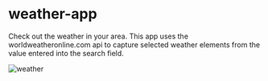 # weather-app

Check out the weather in your area.  This app uses the worldweatheronline.com api to capture selected weather elements from the value entered into the search field.

![weather](https://cloud.githubusercontent.com/assets/15336094/19833224/021295cc-9def-11e6-90e9-2685a189ed7d.JPG)
